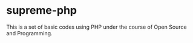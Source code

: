 # supreme-php

This is a set of basic codes using PHP under the course of Open Source and Programming.
